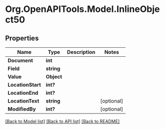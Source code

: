 
# Org.OpenAPITools.Model.InlineObject50

## Properties

Name | Type | Description | Notes
------------ | ------------- | ------------- | -------------
**Document** | **int** |  | 
**Field** | **string** |  | 
**Value** | **Object** |  | 
**LocationStart** | **int?** |  | 
**LocationEnd** | **int?** |  | 
**LocationText** | **string** |  | [optional] 
**ModifiedBy** | **int?** |  | [optional] 

[[Back to Model list]](../README.md#documentation-for-models)
[[Back to API list]](../README.md#documentation-for-api-endpoints)
[[Back to README]](../README.md)

